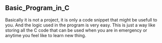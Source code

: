 ## Basic_Program_in_C
 Basically it is not a project, it is only a code snippet that might be usefull to you. And the logic used in the program is very easy. This is just a way like storing all the C code that can be used when you are in emergency or anytime you  feel like to learn new thing.
